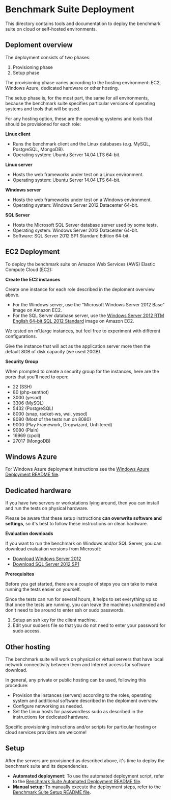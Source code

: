 # Benchmark Suite Deployment

This directory contains tools and documentation to deploy the benchmark suite on cloud or self-hosted environments.

## Deploment overview

The deployment consists of two phases:

1. Provisioning phase
2. Setup phase

The provisioning phase varies according to the hosting environment: EC2, Windows Azure, dedicated hardware or other hosting. 

The setup phase is, for the most part, the same for all environments, because the benchmark suite specifies particular versions of operating systems and tools that will be used.

For any hosting option, these are the operating systems and tools that should be provisioned for each role:

**Linux client**

* Runs the benchmark client and the Linux databases (e.g. MySQL, PostgreSQL, MongoDB).
* Operating system: Ubuntu Server 14.04 LTS 64-bit.

**Linux server**

* Hosts the web frameworks under test on a Linux environment.
* Operating system: Ubuntu Server 14.04 LTS 64-bit.

**Windows server**

* Hosts the web frameworks under test on a Windows environment.
* Operating system: Windows Server 2012 Datacenter 64-bit.

**SQL Server**

* Hosts the Microsoft SQL Server database server used by some tests.
* Operating system: Windows Server 2012 Datacenter 64-bit.
* Software: SQL Server 2012 SP1 Standard Edition 64-bit.

## EC2 Deployment

To deploy the benchmark suite on Amazon Web Services (AWS) Elastic Compute Cloud (EC2):

**Create the EC2 instances**

Create one instance for each role described in the deploment overview above.
* For the Windows server, use the "Microsoft Windows Server 2012 Base" image on Amazon EC2.
* For the SQL Server database server, use the [Windows Server 2012 RTM English 64-bit SQL 2012 Standard](https://aws.amazon.com/amis/amazon-ebs-backed-windows-server-2012-rtm-english-64-bit-sql-2012-standard) image on Amazon EC2.

We tested on m1.large instances, but feel free to experiment with different configurations.

Give the instance that will act as the application server more then the default 8GB of disk capacity (we used 20GB).

**Security Group**

When prompted to create a security group for the instances, here are the ports that you'll need to open:

* 22 (SSH)
* 80 (php-senthot)
* 3000 (yesod)
* 3306 (MySQL)
* 5432 (PostgreSQL)
* 8000 (snap, racket-ws, wai, yesod)
* 8080 (Most of the tests run on 8080)
* 9000 (Play Framework, Dropwizard, Unfiltered)
* 9080 (Plain)
* 16969 (cpoll)
* 27017 (MongoDB)

## Windows Azure

For Windows Azure deployment instructions see the [Windows Azure Deployment README file](azure/README.md).

## Dedicated hardware

If you have two servers or workstations lying around, then you can install and run the tests on physical hardware.

Please be aware that these setup instructions **can overwrite software and settings**, so it's best to follow these instructions on clean hardware.

**Evaluation downloads**

If you want to run the benchmark on Windows and/or SQL Server, you can download evaluation versions from Microsoft:
* [Download Windows Server 2012](http://technet.microsoft.com/en-us/evalcenter/hh670538.aspx)
* [Download SQL Server 2012 SP1](http://www.microsoft.com/betaexperience/pd/SQL2012EvalCTA/enus/default.aspx)

**Prerequisites**

Before you get started, there are a couple of steps you can take to make running the tests easier on yourself.

Since the tests can run for several hours, it helps to set everything up so that once the tests are running, you can leave the machines unattended and don't need to be around to enter ssh or sudo passwords.

1. Setup an ssh key for the client machine.
2. Edit your sudoers file so that you do not need to enter your password for sudo access.

## Other hosting

The benchmark suite will work on physical or virtual servers that have local network connectivity between them and Internet access for software download.

In general, any private or public hosting can be used, following this procedure:

* Provision the instances (servers) according to the roles, operating system and additional software described in the deploment overview.
* Configure networking as needed.
* Set the Linux hosts for passwordless sudo as described in the instructions for dedicated hardware.

Specific provisioning instructions and/or scripts for particular hosting or cloud services providers are welcome!

## Setup

After the servers are provisioned as described above, it's time to deploy the benchmark suite and its dependencies.

* **Automated deployment:** To use the automated deployment script, refer to the [Benchmark Suite Automated Deployment README file](common/README.md).
* **Manual setup:** To manually execute the deployment steps, refer to the [Benchmark Suite Setup README file](../setup/README.md).
